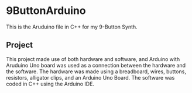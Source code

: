 # 9ButtonArduino

This is the Aruduino file in C++ for my 9-Button Synth.
## Project
This project made use of both hardware and software, and Arduino with Aruduino Uno board was used as a connection between the hardware and the software.
The hardware was made using a breadboard, wires, buttons, resistors, alligator clips, and an Arduino Uno Board. 
The software was coded in C++ using the Arduino IDE.


